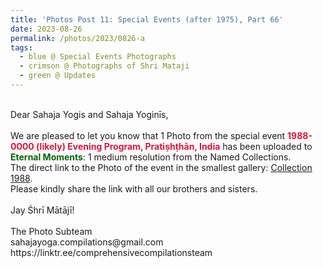 ```yaml
---
title: 'Photos Post 11: Special Events (after 1975), Part 66'
date: 2023-08-26
permalink: /photos/2023/0826-a
tags:
  - blue @ Special Events Photographs
  - crimson @ Photographs of Shri Mataji
  - green @ Updates
---
```


<p>
<br>
Dear Sahaja Yogis and Sahaja Yoginīs,<br>
<br>
We are pleased to let you know that 1 Photo from the special event <font color="Crimson"><b>1988-0000 (likely) Evening Program, Pratiṣhṭhān, India</b></font> has been uploaded to <font color="DarkGreen"><b>Eternal Moments</b></font>: 1 medium resolution from the Named Collections.<br>
The direct link to the Photo of the event in the smallest gallery: <a href="https://eternalmoments.smugmug.com/Collections/John-Watkinson-Collection/1988/"> Collection 1988</a>.<br>
Please kindly share the link with all our brothers and sisters.<br>
<br>
Jay Śhrī Mātājī!<br>
<br>
The Photo Subteam<br>
sahajayoga.compilations@gmail.com<br>
https://linktr.ee/comprehensivecompilationsteam<br>
</p>